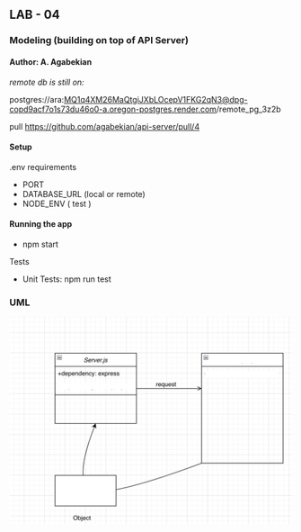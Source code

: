 ## LAB - 04
###  Modeling (building on top of API Server)
#### Author: A. Agabekian
_remote db is still on:_

postgres://ara:MQ1q4XM26MaQtgiJXbLOcepV1FKG2qN3@dpg-copd9acf7o1s73du46o0-a.oregon-postgres.render.com/remote_pg_3z2b

pull https://github.com/agabekian/api-server/pull/4

#### Setup
.env requirements <p>
* PORT
* DATABASE_URL (local or remote)
* NODE_ENV ( test )

#### Running the app
* npm start

Tests
* Unit Tests: npm run test

### UML

![uml_diag.png](uml3.jpg)

